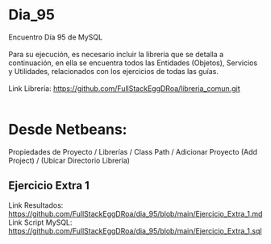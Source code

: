 # Dia_95
Encuentro Día 95 de MySQL 
<br>
<br>
Para su ejecución, es necesario incluir la librería que se detalla a continuación, en ella se encuentra todos las Entidades (Objetos), Servicios y 
Utilidades, relacionados con los ejercicios de todas las guías.
<br>
<br>
Link Librería: https://github.com/FullStackEggDRoa/libreria_comun.git
<br>
<br>
# Desde Netbeans: 
Propiedades de Proyecto / Librerías / Class Path / Adicionar Proyecto (Add Project) / (Ubicar Directorio Librería)

## Ejercicio Extra 1
Link Resultados: https://github.com/FullStackEggDRoa/dia_95/blob/main/Ejercicio_Extra_1.md
<br>
Link Script MySQL: https://github.com/FullStackEggDRoa/dia_95/blob/main/Ejercicio_Extra_1.sql

